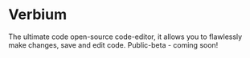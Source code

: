 # Verbium
The ultimate code open-source code-editor, it allows you to flawlessly make changes, save and edit code. Public-beta - coming soon!
